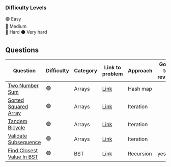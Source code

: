 ### Difficulty Levels

🟢 Easy  
🔵 Medium  
🔴 Hard
⚫ Very hard

## Questions

| Question                                                         | Difficulty | Category | Link to problem                                                               | Approach  | Good to review |
| ---------------------------------------------------------------- | ---------- | -------- | ----------------------------------------------------------------------------- | --------- | -------------- |
| [Two Number Sum](./easy/Two-Number-Sum.md)                       | 🟢         | Arrays   | [Link](https://www.algoexpert.io/questions/Two%20Number%20Sum)                | Hash map  |                |
| [Sorted Squared Array](./easy/Sorted-Squared-Array.md)           | 🟢         | Arrays   | [Link](https://www.algoexpert.io/questions/Sorted%20Squared%20Array)          | Iteration |                |
| [Tandem Bicycle](./easy/Tandem-Bicycle.md)                       | 🟢         | Arrays   | [Link](https://www.algoexpert.io/questions/Tandem%20Bicycle)                  | Iteration |                |
| [Validate Subsequence](./easy/Validate-Subsequence.md)           | 🟢         | Arrays   | [Link](https://www.algoexpert.io/questions/Validate%20Subsequence)            | Iteration |                |
| [Find Closest Value In BST](./easy/Find-Closest-Value-In-BST.md) | 🟢         | BST      | [Link](https://www.algoexpert.io/questions/Find%20Closest%20Value%20In%20BST) | Recursion | yes            |

